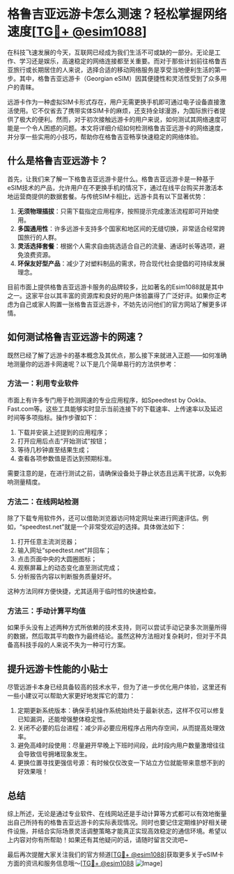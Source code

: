 # 格鲁吉亚远游卡怎么测速？轻松掌握网络速度[[TG💪+ @esim1088](https://t.me/s/esim1088)]

在科技飞速发展的今天，互联网已经成为我们生活不可或缺的一部分。无论是工作、学习还是娱乐，高速稳定的网络连接都至关重要。而对于那些计划前往格鲁吉亚旅行或长期居住的人来说，选择合适的移动网络服务是享受当地便利生活的第一步。其中，格鲁吉亚远游卡（Georgian eSIM）因其便捷性和灵活性受到了众多用户的青睐。

远游卡作为一种虚拟SIM卡形式存在，用户无需更换手机即可通过电子设备直接激活使用。它不仅省去了携带实体SIM卡的麻烦，还支持全球漫游，为国际旅行者提供了极大的便利。然而，对于初次接触远游卡的用户来说，如何测试其网络速度可能是一个令人困惑的问题。本文将详细介绍如何检测格鲁吉亚远游卡的网络速度，并分享一些实用的小技巧，帮助你在格鲁吉亚畅享快速稳定的网络体验。

## 什么是格鲁吉亚远游卡？

首先，让我们来了解一下格鲁吉亚远游卡是什么。格鲁吉亚远游卡是一种基于eSIM技术的产品，允许用户在不更换手机的情况下，通过在线平台购买并激活本地运营商提供的数据套餐。与传统SIM卡相比，远游卡具有以下显著优势：

1. **无须物理插拔**：只需下载指定应用程序，按照提示完成激活流程即可开始使用。
2. **多国通用性**：许多远游卡支持多个国家和地区间的无缝切换，非常适合经常跨国旅行的人群。
3. **灵活选择套餐**：根据个人需求自由挑选适合自己的流量、通话时长等选项，避免浪费资源。
4. **环保友好型产品**：减少了对塑料制品的需求，符合现代社会提倡的可持续发展理念。

目前市面上提供格鲁吉亚远游卡服务的品牌较多，比如著名的Esim1088就是其中之一。这家平台以其丰富的资源库和良好的用户体验赢得了广泛好评。如果你正考虑为自己或家人购置一张格鲁吉亚远游卡，不妨先访问他们的官方网站了解更多详情。

## 如何测试格鲁吉亚远游卡的网速？

既然已经了解了远游卡的基本概念及其优点，那么接下来就进入正题——如何准确地测量你的远游卡网速呢？以下是几个简单易行的方法供参考：

### 方法一：利用专业软件

市面上有许多专门用于检测网速的专业应用程序，如Speedtest by Ookla、Fast.com等。这些工具能够实时显示当前连接下的下载速率、上传速率以及延迟时间等多项指标。操作步骤如下：

1. 下载并安装上述提到的应用程序；
2. 打开应用后点击“开始测试”按钮；
3. 等待几秒钟直至结果生成；
4. 查看各项参数值是否达到预期标准。

需要注意的是，在进行测试之前，请确保设备处于静止状态且远离干扰源，以免影响测量精度。

### 方法二：在线网站检测

除了下载专用软件外，还可以借助浏览器访问特定网址来进行网速评估。例如，“speedtest.net”就是一个非常受欢迎的选择。具体做法如下：

1. 打开任意主流浏览器；
2. 输入网址“speedtest.net”并回车；
3. 点击页面中央的大圆圈图标；
4. 观察屏幕上的动态变化直至测试完成；
5. 分析报告内容以判断服务质量好坏。

这种方法同样方便快捷，尤其适用于临时性的快速检查。

### 方法三：手动计算平均值

如果手头没有上述两种方式所依赖的技术支持，则可以尝试手动记录多次测量所得的数据，然后取其平均数作为最终结论。虽然这种方法相对复杂耗时，但对于不具备高科技手段的人来说不失为一种可行方案。

## 提升远游卡性能的小贴士

尽管远游卡本身已经具备较高的技术水平，但为了进一步优化用户体验，这里还有一些小建议可以帮助大家更好地发挥它的潜力：

1. 定期更新系统版本：确保手机操作系统始终处于最新状态，这样不仅可以修复已知漏洞，还能增强整体稳定性。
2. 关闭不必要的后台进程：减少非必要应用程序占用内存空间，从而提高处理效率。
3. 避免高峰时段使用：尽量避开早晚上下班时间段，此时段内用户数量激增往往会导致信号拥堵现象发生。
4. 更换位置寻找更强信号源：有时候仅仅改变一下站立方位就能带来意想不到的好效果哦！

## 总结

综上所述，无论是通过专业软件、在线网站还是手动计算等方式都可以有效地衡量出自己所持有的格鲁吉亚远游卡的实际表现情况。同时也要记住定期维护好相关硬件设施，并结合实际场景灵活调整策略才能真正实现高效稳定的通信环境。希望以上内容对你有所帮助！如果还有其他疑问的话，请随时留言交流吧~

最后再次提醒大家关注我们的官方频道[[TG💪+ @esim1088](https://t.me/s/esim1088)]获取更多关于eSIM卡方面的资讯和服务信息哦～[[TG💪+ @esim1088](https://t.me/s/esim1088) ![Image](https://i.postimg.cc/4NQfJmqS/Snipaste-2025-05-13-00-14-12.png)]